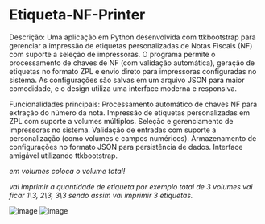 # Etiqueta-NF-Printer
Descrição:
Uma aplicação em Python desenvolvida com ttkbootstrap para gerenciar a impressão de etiquetas personalizadas de Notas Fiscais (NF) com suporte a seleção de impressoras. O programa permite o processamento de chaves de NF (com validação automática), geração de etiquetas no formato ZPL e envio direto para impressoras configuradas no sistema. As configurações são salvas em um arquivo JSON para maior comodidade, e o design utiliza uma interface moderna e responsiva.

Funcionalidades principais:
Processamento automático de chaves NF para extração do número da nota.
Impressão de etiquetas personalizadas em ZPL com suporte a volumes múltiplos.
Seleção e gerenciamento de impressoras no sistema.
Validação de entradas com suporte a personalização (como volumes e campos numéricos).
Armazenamento de configurações no formato JSON para persistência de dados.
Interface amigável utilizando ttkbootstrap.


*em volumes coloca o volume total!*

*vai imprimir a quantidade de etiqueta por exemplo total de 3 volumes vai ficar 1\3, 2\3, 3\3 sendo assim vai imprimir 3 etiquetas.*

![image](https://github.com/user-attachments/assets/5374bc49-e587-4d8c-940f-7e3e1d27a43a)
![image](https://github.com/user-attachments/assets/9d267e44-d8ba-40b5-8a4e-cee3b98363b9)

